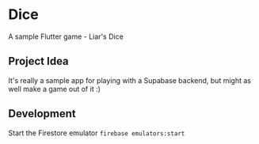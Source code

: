 # Dice

A sample Flutter game - Liar's Dice

## Project Idea

It's really a sample app for playing with a Supabase backend, but might as well make a game out of it :)

## Development

Start the Firestore emulator
`firebase emulators:start`
